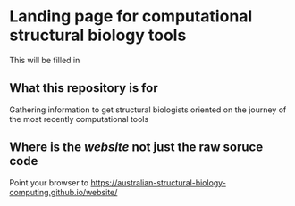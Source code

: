 
# Landing page for computational structural biology tools

This will be filled in

## What this repository is for

Gathering information to get structural biologists oriented on the journey of the most recently computational tools  

## Where is the *website* not just the raw soruce code

Point your browser to https://australian-structural-biology-computing.github.io/website/
